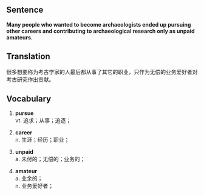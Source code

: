 ## Sentence

**Many people who wanted to become archaeologists ended up pursuing other careers and contributing to archaeological research only as unpaid amateurs.**

## Translation

很多想要称为考古学家的人最后都从事了其它的职业，只作为无偿的业务爱好者对考古研究作出贡献。     


## Vocabulary     

1. **pursue**   
vt. 追求；从事；追逐；     

2. **career**      
n. 生涯；经历；职业；     

3. **unpaid**      
a. 未付的；无偿的；业务的；     

4. **amateur**      
a. 业余的；     
n. 业务爱好者；      

